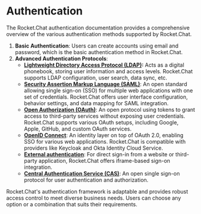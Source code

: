 # Authentication

The Rocket.Chat authentication documentation provides a comprehensive overview of the various authentication methods supported by Rocket.Chat.&#x20;

1. **Basic Authentication**: Users can create accounts using email and password, which is the basic authentication method in Rocket.Chat.
2. **Advanced Authentication Protocols**:
   * [**Lightweight Directory Access Protocol (LDAP)**](ldap/)**:** Acts as a digital phonebook, storing user information and access levels. Rocket.Chat supports LDAP configuration, user search, data sync, etc.
   * [**Security Assertion Markup Language (SAML)**](saml/): An open standard allowing single sign-on (SSO) for multiple web applications with one set of credentials. Rocket.Chat offers user interface configuration, behavior settings, and data mapping for SAML integration.
   * [**Open Authorization (OAuth)**](oauth/): An open protocol using tokens to grant access to third-party services without exposing user credentials. Rocket.Chat supports various OAuth setups, including Google, Apple, GitHub, and custom OAuth services.
   * [**OpenID Connect**](broken-reference): An identity layer on top of OAuth 2.0, enabling SSO for various web applications. Rocket.Chat is compatible with providers like Keycloak and Okta Identity Cloud Service.
   * [**External authentication**](broken-reference): For direct sign-in from a website or third-party application, Rocket.Chat offers iframe-based sign-on integration.
   * [**Central Authentication Service (CAS)**](https://docs.rocket.chat/use-rocket.chat/workspace-administration/settings/cas): An open single sign-on protocol for user authentication and authorization.

Rocket.Chat's authentication framework is adaptable and provides robust access control to meet diverse business needs. Users can choose any option or a combination that suits their requirements.
